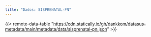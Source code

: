 ```yaml
---
title: "Dados: SISPRENATAL-PN"
---
```


{{< remote-data-table "https://cdn.statically.io/gh/dankkom/datasus-metadata/main/metadata/data/sisprenatal-pn.json" >}}
